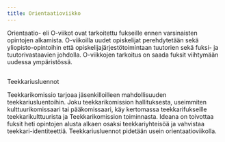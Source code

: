 ```yaml
---
title: Orientaatioviikko
---
```




Orientaatio- eli O-viikot ovat tarkoitettu fukseille ennen varsinaisten opintojen alkamista. O-viikoilla uudet opiskelijat perehdytetään sekä yliopisto-opintoihin että opiskelijajärjestötoimintaan tuutorien sekä fuksi- ja tuutorivastaavien johdolla. O-viikkojen tarkoitus on saada fuksit viihtymään uudessa ympäristössä. 

## 

Teekkariusluennot


Teekkarikomissio tarjoaa jäsenkilloilleen mahdollisuuden teekkariusluentoihin. Joku teekkarikomission hallituksesta, useimmiten kulttuurikomissaari tai pääkomissaari, käy kertomassa teekkarifukseille teekkarikulttuurista ja Teekkarikomission toiminnasta. Ideana on toivottaa fuksit heti opintojen alusta alkaen osaksi teekkariyhteisöä ja vahvistaa teekkari-identiteettiä. Teekkariusluennot pidetään usein orientaatioviikolla.
